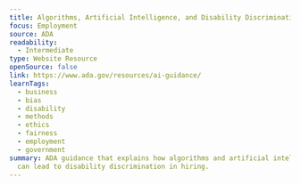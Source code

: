 ```yaml
---
title: Algorithms, Artificial Intelligence, and Disability Discrimination in Hiring
focus: Employment
source: ADA
readability:
  - Intermediate
type: Website Resource
openSource: false
link: https://www.ada.gov/resources/ai-guidance/
learnTags:
  - business
  - bias
  - disability
  - methods
  - ethics
  - fairness
  - employment
  - government
summary: ADA guidance that explains how algorithms and artificial intelligence
  can lead to disability discrimination in hiring.
---
```

